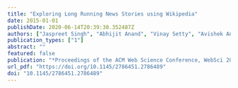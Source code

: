 ```yaml
---
title: "Exploring Long Running News Stories using Wikipedia"
date: 2015-01-01
publishDate: 2020-06-14T20:39:30.352487Z
authors: ["Jaspreet Singh", "Abhijit Anand", "Vinay Setty", "Avishek Anand"]
publication_types: ["1"]
abstract: ""
featured: false
publication: "*Proceedings of the ACM Web Science Conference, WebSci 2015, Oxford, United Kingdom, June 28 - July 1, 2015*"
url_pdf: "https://doi.org/10.1145/2786451.2786489"
doi: "10.1145/2786451.2786489"
---
```


